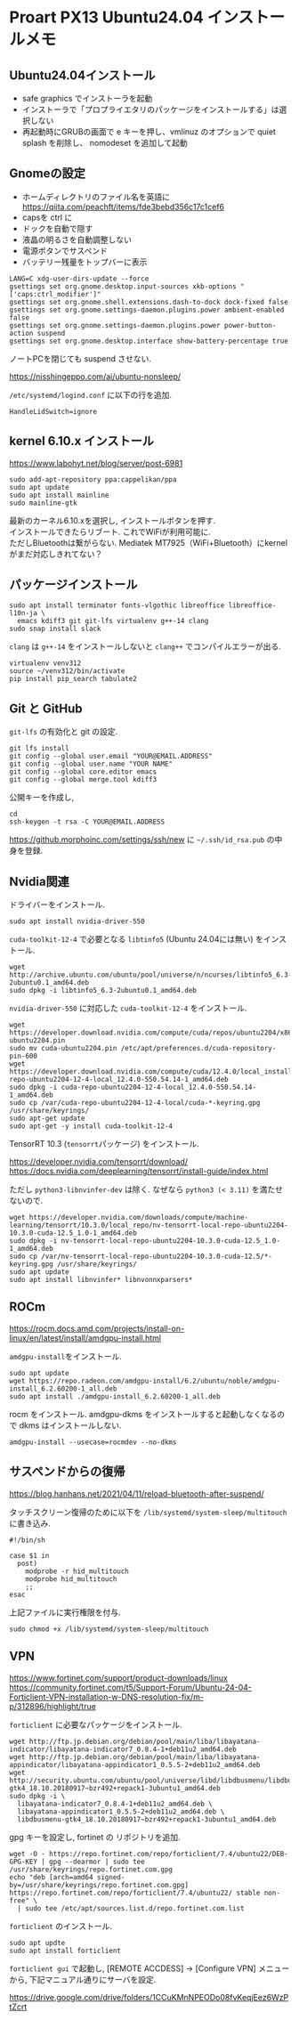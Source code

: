 # Proart PX13 Ubuntu24.04 インストールメモ

## Ubuntu24.04インストール

- safe graphics でインストーラを起動
- インストーラで「プロプライエタリのパッケージをインストールする」は選択しない
- 再起動時にGRUBの画面で e キーを押し、vmlinuz のオプションで quiet splash を削除し、 nomodeset を追加して起動

## Gnomeの設定

- ホームディレクトリのファイル名を英語に https://qiita.com/peachft/items/fde3bebd356c17c1cef6
- capsを ctrl に
- ドックを自動で隠す
- 液晶の明るさを自動調整しない
- 電源ボタンでサスペンド
- バッテリー残量をトップバーに表示

```
LANG=C xdg-user-dirs-update --force
gsettings set org.gnome.desktop.input-sources xkb-options "['caps:ctrl_modifier']"
gsettings set org.gnome.shell.extensions.dash-to-dock dock-fixed false
gsettings set org.gnome.settings-daemon.plugins.power ambient-enabled false
gsettings set org.gnome.settings-daemon.plugins.power power-button-action suspend
gsettings set org.gnome.desktop.interface show-battery-percentage true
```

ノートPCを閉じても suspend させない.

https://nisshingeppo.com/ai/ubuntu-nonsleep/  

`/etc/systemd/logind.conf` に以下の行を追加.

```
HandleLidSwitch=ignore
```

## kernel 6.10.x インストール

https://www.labohyt.net/blog/server/post-6981

```
sudo add-apt-repository ppa:cappelikan/ppa
sudo apt update
sudo apt install mainline
sudo mainline-gtk
```

最新のカーネル6.10.xを選択し, インストールボタンを押す.  
インストールできたらリブート.
これでWiFiが利用可能に.  
ただしBluetoothは繋がらない. Mediatek MT7925（WiFi+Bluetooth）にkernelがまだ対応しきれてない？  

## パッケージインストール

```
sudo apt install terminator fonts-vlgothic libreoffice libreoffice-l10n-ja \
  emacs kdiff3 git git-lfs virtualenv g++-14 clang
sudo snap install slack
```

`clang` は `g++-14` をインストールしないと `clang++` でコンパイルエラーが出る.

```
virtualenv venv312
source ~/venv312/bin/activate
pip install pip_search tabulate2
```

## Git と GitHub

`git-lfs` の有効化と git の設定.

```
git lfs install
git config --global user.email "YOUR@EMAIL.ADDRESS"
git config --global user.name "YOUR NAME"
git config --global core.editor emacs
git config --global merge.tool kdiff3
```

公開キーを作成し,

```
cd
ssh-keygen -t rsa -C YOUR@EMAIL.ADDRESS
```

https://github.morphoinc.com/settings/ssh/new に `~/.ssh/id_rsa.pub` の中身を登録.

## Nvidia関連

ドライバーをインストール.

```
sudo apt install nvidia-driver-550
```

`cuda-toolkit-12-4` で必要となる `libtinfo5` (Ubuntu 24.04には無い) をインストール.

```
wget http://archive.ubuntu.com/ubuntu/pool/universe/n/ncurses/libtinfo5_6.3-2ubuntu0.1_amd64.deb
sudo dpkg -i libtinfo5_6.3-2ubuntu0.1_amd64.deb
```

`nvidia-driver-550` に対応した `cuda-toolkit-12-4` をインストール.

```
wget https://developer.download.nvidia.com/compute/cuda/repos/ubuntu2204/x86_64/cuda-ubuntu2204.pin
sudo mv cuda-ubuntu2204.pin /etc/apt/preferences.d/cuda-repository-pin-600
wget https://developer.download.nvidia.com/compute/cuda/12.4.0/local_installers/cuda-repo-ubuntu2204-12-4-local_12.4.0-550.54.14-1_amd64.deb
sudo dpkg -i cuda-repo-ubuntu2204-12-4-local_12.4.0-550.54.14-1_amd64.deb
sudo cp /var/cuda-repo-ubuntu2204-12-4-local/cuda-*-keyring.gpg /usr/share/keyrings/
sudo apt-get update
sudo apt-get -y install cuda-toolkit-12-4
```

TensorRT 10.3 (`tensorrt`パッケージ) をインストール.

https://developer.nvidia.com/tensorrt/download/  
https://docs.nvidia.com/deeplearning/tensorrt/install-guide/index.html

ただし `python3-libnvinfer-dev` は除く. なぜなら `python3 (< 3.11)` を満たせないので.

```
wget https://developer.nvidia.com/downloads/compute/machine-learning/tensorrt/10.3.0/local_repo/nv-tensorrt-local-repo-ubuntu2204-10.3.0-cuda-12.5_1.0-1_amd64.deb
sudo dpkg -i nv-tensorrt-local-repo-ubuntu2204-10.3.0-cuda-12.5_1.0-1_amd64.deb
sudo cp /var/nv-tensorrt-local-repo-ubuntu2204-10.3.0-cuda-12.5/*-keyring.gpg /usr/share/keyrings/
sudo apt update
sudo apt install libnvinfer* libnvonnxparsers*
```

## ROCm

https://rocm.docs.amd.com/projects/install-on-linux/en/latest/install/amdgpu-install.html

`amdgpu-install`をインストール.

```
sudo apt update
wget https://repo.radeon.com/amdgpu-install/6.2/ubuntu/noble/amdgpu-install_6.2.60200-1_all.deb
sudo apt install ./amdgpu-install_6.2.60200-1_all.deb
```

rocm をインストール. amdgpu-dkms をインストールすると起動しなくなるので dkms はインストールしない.

```
amdgpu-install --usecase=rocmdev --no-dkms
```

## サスペンドからの復帰

https://blog.hanhans.net/2021/04/11/reload-bluetooth-after-suspend/  

タッチスクリーン復帰のために以下を `/lib/systemd/system-sleep/multitouch` に書き込み.

```
#!/bin/sh

case $1 in
  post)
    modprobe -r hid_multitouch
    modprobe hid_multitouch
    ;;
esac
```

上記ファイルに実行権限を付与.

```
sudo chmod +x /lib/systemd/system-sleep/multitouch
```

## VPN

https://www.fortinet.com/support/product-downloads/linux  
https://community.fortinet.com/t5/Support-Forum/Ubuntu-24-04-Forticlient-VPN-installation-w-DNS-resolution-fix/m-p/312896/highlight/true  

`forticlient` に必要なパッケージをインストール.

```
wget http://ftp.jp.debian.org/debian/pool/main/liba/libayatana-indicator/libayatana-indicator7_0.8.4-1+deb11u2_amd64.deb
wget http://ftp.jp.debian.org/debian/pool/main/liba/libayatana-appindicator/libayatana-appindicator1_0.5.5-2+deb11u2_amd64.deb
wget http://security.ubuntu.com/ubuntu/pool/universe/libd/libdbusmenu/libdbusmenu-gtk4_18.10.20180917~bzr492+repack1-3ubuntu1_amd64.deb
sudo dpkg -i \
  libayatana-indicator7_0.8.4-1+deb11u2_amd64.deb \
  libayatana-appindicator1_0.5.5-2+deb11u2_amd64.deb \
  libdbusmenu-gtk4_18.10.20180917~bzr492+repack1-3ubuntu1_amd64.deb
```

gpg キーを設定し, fortinet の リポジトリを追加.

```
wget -O - https://repo.fortinet.com/repo/forticlient/7.4/ubuntu22/DEB-GPG-KEY | gpg --dearmor | sudo tee /usr/share/keyrings/repo.fortinet.com.gpg
echo "deb [arch=amd64 signed-by=/usr/share/keyrings/repo.fortinet.com.gpg] https://repo.fortinet.com/repo/forticlient/7.4/ubuntu22/ stable non-free" \
  | sudo tee /etc/apt/sources.list.d/repo.fortinet.com.list
```

`forticlient` のインストール.

```
sudo apt updte
sudo apt install forticlient
```

`forticlient gui` で起動し, [REMOTE ACCDESS] → [Configure VPN] メニューから, 下記マニュアル通りにサーバを設定.

https://drive.google.com/drive/folders/1CCuKMnNPEODo08fvKeqjEez6WzPtZcrt
